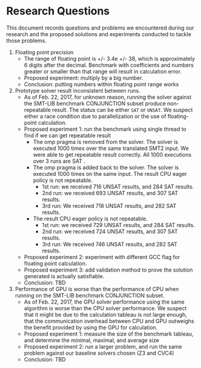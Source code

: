 # Research Questions

This document records questions and problems we encountered during our research and the proposed solutions and experiments conducted to tackle those problems.

1. Floating point precision
    - The range of floating point is +/- 3.4e +/- 38, which is approximately 6 digits after the decimal. Benchmark with coefficients and numbers greater or smaller than that range will result in calculation error.
    - Proposed experiment: multiply by a big number.
    - Conclusion: putting numbers within floating point range works
1. Prototype solver result inconsistent between runs.
    - As of Feb. 22, 2017, for unknown reason, running the solver against the SMT-LIB benchmark CONJUNCTION subset produce non-repeatable result. The status can be either `SAT` or `UNSAT`. We suspect either a race condition due to parallelization or the use of floating-point calculation.
    - Proposed experiment 1: run the benchmark using single thread to find if we can get repeatable result
        - The omp pragma is removed from the solver. The solver is executed 1000 times over the same translated SMT2 input. We were able to get repeatable result correctly. All 1000 executions over 3 runs are SAT .
        - The omp pragma is added back to the solver. The solver is executed 1000 times on the same input. The result CPU eager policy is not repeatable.
            - 1st run: we received 716 UNSAT results, and 284 SAT results.
            - 2nd run: we received 693 UNSAT results, and 307 SAT results.
            - 3rd run: We received 718 UNSAT results, and 282 SAT results.
        - The result CPU eager policy is not repeatable.
            - 1st run: we received 729 UNSAT results, and 284 SAT results.
            - 2nd run: we received 724 UNSAT results, and 307 SAT results.
            - 3rd run: We received 746 UNSAT results, and 282 SAT results.
    - Proposed experiment 2: experiment with different GCC flag for floating point calculation.
    - Proposed experiment 3: add validation method to prove the solution generated is actually satisfiable.
    - Conclusion: TBD
1. Performance of GPU is worse than the performance of CPU when running on the SMT-LIB benchmark CONJUNCTION subset.
    - As of Feb. 22, 2017, the GPU solver performance using the same algorithm is worse than the CPU solver performance. We suspect that it might be due to the calculation tableau is not large enough, that the communication overhead between CPU and GPU outweighs the benefit provided by using the GPU for calculation.
    - Proposed experiment 1: measure the size of the benchmark tableau, and determine the minimal, maximal, and average size
    - Proposed experiment 2: run a larger problem, and run the same problem against our baseline solvers chosen (Z3 and CVC4)
    - Conclusion: TBD
